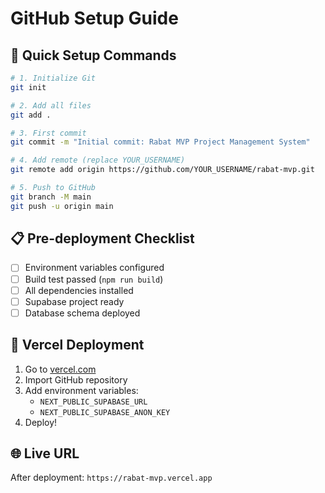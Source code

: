 # GitHub Setup Guide

## 🚀 Quick Setup Commands

```bash
# 1. Initialize Git
git init

# 2. Add all files
git add .

# 3. First commit
git commit -m "Initial commit: Rabat MVP Project Management System"

# 4. Add remote (replace YOUR_USERNAME)
git remote add origin https://github.com/YOUR_USERNAME/rabat-mvp.git

# 5. Push to GitHub
git branch -M main
git push -u origin main
```

## 📋 Pre-deployment Checklist

- [ ] Environment variables configured
- [ ] Build test passed (`npm run build`)
- [ ] All dependencies installed
- [ ] Supabase project ready
- [ ] Database schema deployed

## 🔧 Vercel Deployment

1. Go to [vercel.com](https://vercel.com)
2. Import GitHub repository
3. Add environment variables:
   - `NEXT_PUBLIC_SUPABASE_URL`
   - `NEXT_PUBLIC_SUPABASE_ANON_KEY`
4. Deploy!

## 🌐 Live URL
After deployment: `https://rabat-mvp.vercel.app`
